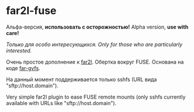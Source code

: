 # far2l-fuse

Альфа-версия, **использовать с осторожностью!**
Alpha version, **use with care!**

_Только для особо интересующихся._
_Only for those who are particularly interested._

Очень простое дополнение к [far2l](https://github.com/elfmz/far2l).
Обертка вокруг FUSE. Основана на коде [far-gvfs](https://github.com/cycleg/far-gvfs).

На данный момент поддерживается только sshfs (URL вида "sftp://host.domain").

Very simple far2l plugin to ease FUSE remote mounts (only sshfs currently available with URLs like "sftp://host.domain").
